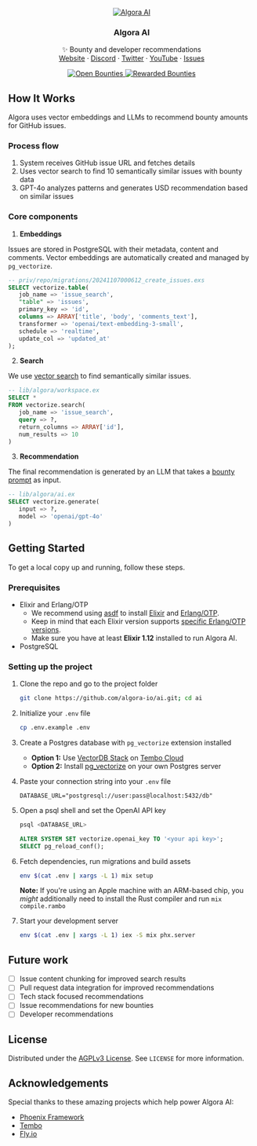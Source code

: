 <!-- PROJECT LOGO -->
<p align="center">
  <a href="https://ai.algora.io">
   <img src="https://ai.algora.io/images/og/home.png" alt="Algora AI">
  </a>

  <h3 align="center">Algora AI</h3>

  <p align="center">
    ✨ Bounty and developer recommendations
    <br/>
    <a href="https://ai.algora.io">Website</a>
    ·
    <a href="https://algora.io/discord">Discord</a>
    ·
    <a href="https://twitter.com/algoraio">Twitter</a>
    ·
    <a href="https://www.youtube.com/@algora-io">YouTube</a>
    ·
    <a href="https://github.com/algora-io/ai/issues">Issues</a>
  </p>

  <p align="center">
    <a href="https://console.algora.io/org/algora/bounties?status=open">
      <img src="https://img.shields.io/endpoint?url=https%3A%2F%2Fconsole.algora.io%2Fapi%2Fshields%2Falgora%2Fbounties%3Fstatus%3Dopen" alt="Open Bounties">
    </a>
    <a href="https://console.algora.io/org/algora/bounties?status=completed">
      <img src="https://img.shields.io/endpoint?url=https%3A%2F%2Fconsole.algora.io%2Fapi%2Fshields%2Falgora%2Fbounties%3Fstatus%3Dcompleted" alt="Rewarded Bounties">
    </a>
  </p>
</p>

## How It Works

Algora uses vector embeddings and LLMs to recommend bounty amounts for GitHub issues.

### Process flow

1. System receives GitHub issue URL and fetches details
2. Uses vector search to find 10 semantically similar issues with bounty data
3. GPT-4o analyzes patterns and generates USD recommendation based on similar issues

### Core components

1. **Embeddings**

Issues are stored in PostgreSQL with their metadata, content and comments. Vector embeddings are automatically created and managed by `pg_vectorize`.

```sql
-- priv/repo/migrations/20241107000612_create_issues.exs
SELECT vectorize.table(
   job_name => 'issue_search',
   "table" => 'issues',
   primary_key => 'id',
   columns => ARRAY['title', 'body', 'comments_text'],
   transformer => 'openai/text-embedding-3-small',
   schedule => 'realtime',
   update_col => 'updated_at'
);
```

2. **Search**

We use [vector search](lib/algora/workspace.ex) to find semantically similar issues.

```sql
-- lib/algora/workspace.ex
SELECT *
FROM vectorize.search(
   job_name => 'issue_search',
   query => ?,
   return_columns => ARRAY['id'],
   num_results => 10
)
```

3. **Recommendation**

The final recommendation is generated by an LLM that takes a [bounty prompt](lib/algora/ai.ex) as input.

```sql
-- lib/algora/ai.ex
SELECT vectorize.generate(
   input => ?,
   model => 'openai/gpt-4o'
)
```

<!-- GETTING STARTED -->

## Getting Started

To get a local copy up and running, follow these steps.

### Prerequisites

- Elixir and Erlang/OTP
  - We recommend using [asdf](https://github.com/asdf-vm/asdf) to install [Elixir](https://github.com/asdf-vm/asdf-elixir) and [Erlang/OTP](https://github.com/asdf-vm/asdf-erlang).
  - Keep in mind that each Elixir version supports [specific Erlang/OTP versions](https://hexdocs.pm/elixir/compatibility-and-deprecations.html#between-elixir-and-erlang-otp).
  - Make sure you have at least **Elixir 1.12** installed to run Algora AI.
- PostgreSQL

### Setting up the project

1. Clone the repo and go to the project folder

   ```sh
   git clone https://github.com/algora-io/ai.git; cd ai
   ```

2. Initialize your `.env` file

   ```sh
   cp .env.example .env
   ```

3. Create a Postgres database with `pg_vectorize` extension installed

   - **Option 1:** Use [VectorDB Stack](https://tembo.io/docs/product/stacks/ai/vectordb) on [Tembo Cloud](https://cloud.tembo.io)
   - **Option 2:** Install [pg_vectorize](https://github.com/tembo-io/pg_vectorize) on your own Postgres server

4. Paste your connection string into your `.env` file

   ```env
   DATABASE_URL="postgresql://user:pass@localhost:5432/db"
   ```

5. Open a psql shell and set the OpenAI API key

   ```sh
   psql <DATABASE_URL>
   ```

   ```sql
   ALTER SYSTEM SET vectorize.openai_key TO '<your api key>';
   SELECT pg_reload_conf();
   ```

6. Fetch dependencies, run migrations and build assets

   ```sh
   env $(cat .env | xargs -L 1) mix setup
   ```

   **Note:** If you're using an Apple machine with an ARM-based chip, you _might_ additionally need to install the Rust compiler and run `mix compile.rambo`

7. Start your development server

   ```sh
   env $(cat .env | xargs -L 1) iex -S mix phx.server
   ```

<!-- FUTURE WORK -->

## Future work

- [ ] Issue content chunking for improved search results
- [ ] Pull request data integration for improved recommendations
- [ ] Tech stack focused recommendations
- [ ] Issue recommendations for new bounties
- [ ] Developer recommendations

<!-- LICENSE -->

## License

Distributed under the [AGPLv3 License](https://github.com/algora-io/ai/blob/main/LICENSE). See `LICENSE` for more information.

<!-- ACKNOWLEDGEMENTS -->

## Acknowledgements

Special thanks to these amazing projects which help power Algora AI:

- [Phoenix Framework](https://www.phoenixframework.org/)
- [Tembo](https://tembo.io/)
- [Fly.io](https://fly.io/)
